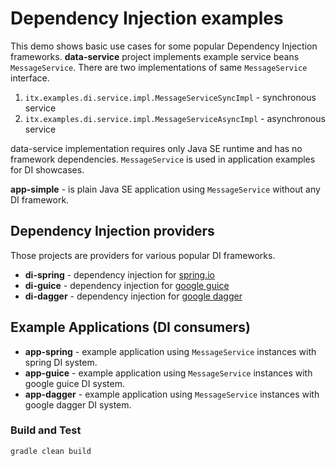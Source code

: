 # Dependency Injection examples

This demo shows basic use cases for some popular Dependency Injection frameworks.
__data-service__ project implements example service beans `MessageService`. There are two implementations of same `MessageService` interface.
1. `itx.examples.di.service.impl.MessageServiceSyncImpl` - synchronous service
2. `itx.examples.di.service.impl.MessageServiceAsyncImpl` - asynchronous service

data-service implementation requires only Java SE runtime and has no framework dependencies. 
`MessageService` is used in application examples for DI showcases.

__app-simple__ - is plain Java SE application using `MessageService` without any DI framework.

## Dependency Injection providers
Those projects are providers for various popular DI frameworks.
* __di-spring__ - dependency injection for [spring.io](https://spring.io/)
* __di-guice__ - dependency injection for [google guice](https://github.com/google/guice)
* __di-dagger__ - dependency injection for [google dagger](https://github.com/google/dagger)

## Example Applications (DI consumers)
* __app-spring__ - example application using `MessageService` instances with spring DI system. 
* __app-guice__ - example application using `MessageService` instances with google guice DI system.
* __app-dagger__ - example application using `MessageService` instances with google dagger DI system.

### Build and Test
```
gradle clean build
```
